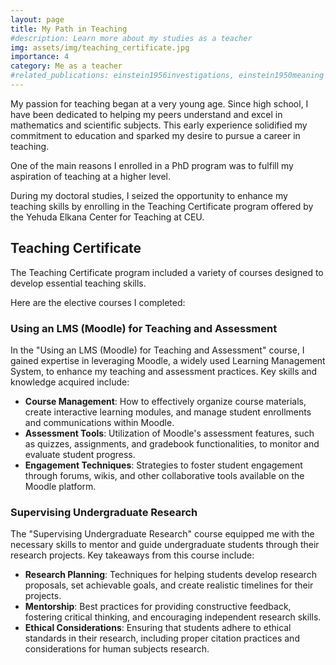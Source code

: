```yaml
---
layout: page
title: My Path in Teaching
#description: Learn more about my studies as a teacher
img: assets/img/teaching_certificate.jpg
importance: 4
category: Me as a teacher
#related_publications: einstein1956investigations, einstein1950meaning
---
```


My passion for teaching began at a very young age. Since high school, I have been dedicated to helping my peers understand and excel in mathematics and scientific subjects. This early experience solidified my commitment to education and sparked my desire to pursue a career in teaching.

One of the main reasons I enrolled in a PhD program was to fulfill my aspiration of teaching at a higher level. 

During my doctoral studies, I seized the opportunity to enhance my teaching skills by enrolling in the Teaching Certificate program offered by the Yehuda Elkana Center for Teaching at CEU. 


## Teaching Certificate

The Teaching Certificate program included a variety of courses designed to develop essential teaching skills. 

Here are the elective courses I completed:

### Using an LMS (Moodle) for Teaching and Assessment

In the "Using an LMS (Moodle) for Teaching and Assessment" course, I gained expertise in leveraging Moodle, a widely used Learning Management System, to enhance my teaching and assessment practices. Key skills and knowledge acquired include:
- **Course Management**: How to effectively organize course materials, create interactive learning modules, and manage student enrollments and communications within Moodle.
- **Assessment Tools**: Utilization of Moodle's assessment features, such as quizzes, assignments, and gradebook functionalities, to monitor and evaluate student progress.
- **Engagement Techniques**: Strategies to foster student engagement through forums, wikis, and other collaborative tools available on the Moodle platform.

### Supervising Undergraduate Research

The "Supervising Undergraduate Research" course equipped me with the necessary skills to mentor and guide undergraduate students through their research projects. Key takeaways from this course include:
- **Research Planning**: Techniques for helping students develop research proposals, set achievable goals, and create realistic timelines for their projects.
- **Mentorship**: Best practices for providing constructive feedback, fostering critical thinking, and encouraging independent research skills.
- **Ethical Considerations**: Ensuring that students adhere to ethical standards in their research, including proper citation practices and considerations for human subjects research.

